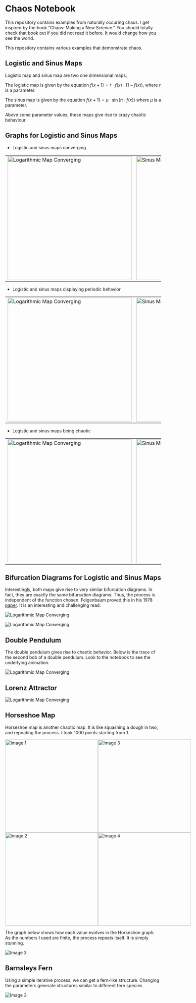 # Chaos Notebook

This repository contains examples from naturally occuring chaos. I get inspired by the book "Chaos: Making a New Science." You should totally check that book out if you did not read it before. It would change how you see the world. 

This repository contains various examples that demonstrate chaos.

## Logistic and Sinus Maps

Logistic map and sinus map are two one dimensional maps,

The logistic map is given by the equation $`f(x+1) = r \cdot f(x) \cdot (1 - f(x))`$, where $`r`$ is a parameter.

The sinus map is given by the equation $`f(x+1) = \mu \cdot \sin(\pi \cdot f(x))`$ where $`\mu`$ is a parameter.

Above some parameter values, these maps give rise to crazy chaotic behaviour. 

## Graphs for Logistic and Sinus Maps

- Logistic and sinus maps converging

<table>
  <tr>
    <td><img src="pictures/logmap-converges.png" alt="Logarithmic Map Converging" width="400"/></td>
    <td><img src="pictures/sin-converge.png" alt="Sinus Map Converging" width="400"/></td>
  </tr>
</table>

- Logistic and sinus maps displaying periodic behavior

<table>
  <tr>
    <td><img src="pictures/logmap-periodic.png" alt="Logarithmic Map Converging" width="400"/></td>
    <td><img src="pictures/sin-periodic.png" alt="Sinus Map Converging" width="400"/></td>
  </tr>
</table>

- Logistic and sinus maps being chaotic

<table>
  <tr>
    <td><img src="pictures/logmap-chaotic.png" alt="Logarithmic Map Converging" width="400"/></td>
    <td><img src="pictures/sin-chaotic.png" alt="Sinus Map Converging" width="400"/></td>
  </tr>
</table>

## Bifurcation Diagrams for Logistic and Sinus Maps

Interestingly, both maps give rise to very similar bifurcation diagrams. In fact, they are exactly the same bifurcation diagrams. Thus, the process is independent of the function chosen. Feigenbaum proved this in his 1978 [paper](https://link.springer.com/article/10.1007/BF01020332). It is an interesting and challenging read.

<img src="pictures/logistic-map-bifurcation.png" alt="Logarithmic Map Converging"/></td>

<img src="pictures/sine-bifurcation.png" alt="Logarithmic Map Converging"/>

## Double Pendulum

The double pendulum gives rise to chaotic behavior. Below is the trace of the second bob of a double pendulum. Look to the notebook to see the underlying animation.

<img src="pictures/double-pendulum-trace.png" alt="Logarithmic Map Converging"/>

## Lorenz Attractor

<img src="pictures/lorenz-attractor.png" alt="Logarithmic Map Converging"/>

## Horseshoe Map

Horseshoe map is another chaotic map. It is like squashing a dough in two, and repeating the process. I took 1000 points starting from 1.

<div style="display: flex; justify-content: space-between;">
    <div>
        <img src="pictures/hrs-init.png" alt="Image 1" width="300"/>
        <img src="pictures/hrs-3.png" alt="Image 2" width="300"/>
    </div>
    <div>
        <img src="pictures/hrs-6.png" alt="Image 3" width="300"/>
        <img src="pictures/hrs-10.png" alt="Image 4" width="300"/>
    </div>
</div>

The graph below shows how each value evolves in the Horseshoe graph. As the numbers I used are finite, the process repeats itself. It is simply stunning.

<img src="pictures/hrs-evolution.png" alt="Image 3"/>

## Barnsleys Fern

Using a simple iterative process, we can get a fern-like structure. Changing the parameters generate structures similar to different fern species.

<img src="pictures/fern.png" alt="Image 3"/>